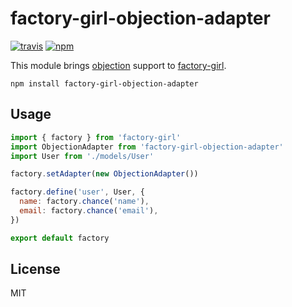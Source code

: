 # factory-girl-objection-adapter

[![travis][travis-image]][travis-url]
[![npm][npm-image]][npm-url]

[travis-image]: https://img.shields.io/travis/smooth-code/factory-girl-objection-adapter/master.svg
[travis-url]: https://travis-ci.org/smooth-code/factory-girl-objection-adapter
[npm-image]: https://img.shields.io/npm/v/factory-girl-objection-adapter.svg
[npm-url]: https://npmjs.org/package/factory-girl-objection-adapter

This module brings [objection](http://vincit.github.io/objection.js/) support to [factory-girl](https://github.com/aexmachina/factory-girl).

```
npm install factory-girl-objection-adapter
```

## Usage

```js
import { factory } from 'factory-girl'
import ObjectionAdapter from 'factory-girl-objection-adapter'
import User from './models/User'

factory.setAdapter(new ObjectionAdapter())

factory.define('user', User, {
  name: factory.chance('name'),
  email: factory.chance('email'),
})

export default factory
```

## License

MIT
